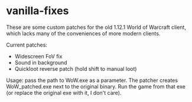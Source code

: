 # vanilla-fixes

These are some custom patches for the old 1.12.1 World of Warcraft client, which lacks many of the conveniences of more modern clients.

Current patches:
- Widescreen FoV fix
- Sound in background
- Quickloot reverse patch (hold shift to manual loot)

Usage: pass the path to WoW.exe as a parameter. The patcher creates WoW_patched.exe next to the original binary. Run the game from that exe (or replace the original exe with it, I don't care).
